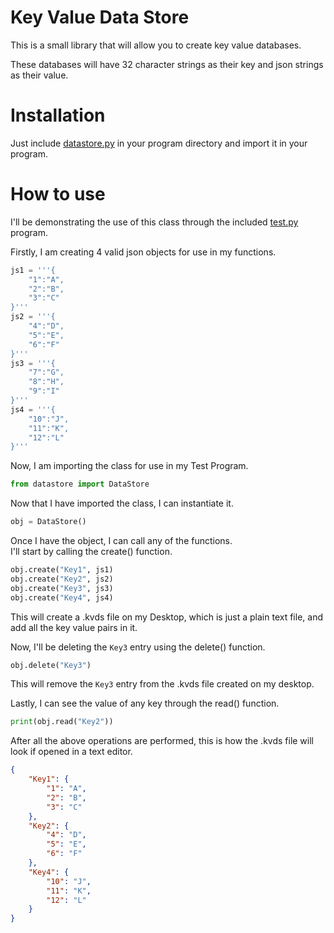 # Key Value Data Store

This is a small library that will allow you to create key value databases.

These databases will have 32 character strings as their key and json strings as their value.

# Installation

Just include [datastore.py](datastore.py) in your program directory and import it in your program.

# How to use

I'll be demonstrating the use of this class through the included [test.py](test.py) program.

Firstly, I am creating 4 valid json objects for use in my functions.

```Python
js1 = '''{
	"1":"A",
	"2":"B",
	"3":"C"
}'''
js2 = '''{
	"4":"D",
	"5":"E",
	"6":"F"
}'''
js3 = '''{
	"7":"G",
	"8":"H",
	"9":"I"
}'''
js4 = '''{
	"10":"J",
	"11":"K",
	"12":"L"
}'''
```

Now, I am importing the class for use in my Test Program.

```Python
from datastore import DataStore
```

Now that I have imported the class, I can instantiate it.
```Python
obj = DataStore()
```

Once I have the object, I can call any of the functions.<br/>
I'll start by calling the create() function.

```Python
obj.create("Key1", js1)
obj.create("Key2", js2)
obj.create("Key3", js3)
obj.create("Key4", js4)
```

This will create a .kvds file on my Desktop, which is just a plain text file, and add all the key value pairs in it.

Now, I'll be deleting the `Key3` entry using the delete() function.

```Python
obj.delete("Key3")
```

This will remove the `Key3` entry from the .kvds file created on my desktop.

Lastly, I can see the value of any key through the read() function.

```Python
print(obj.read("Key2"))
```
After all the above operations are performed, this is how the .kvds file will look if opened in a text editor.

```json
{
    "Key1": {
        "1": "A",
        "2": "B",
        "3": "C"
    },
    "Key2": {
        "4": "D",
        "5": "E",
        "6": "F"
    },
    "Key4": {
        "10": "J",
        "11": "K",
        "12": "L"
    }
}
```
